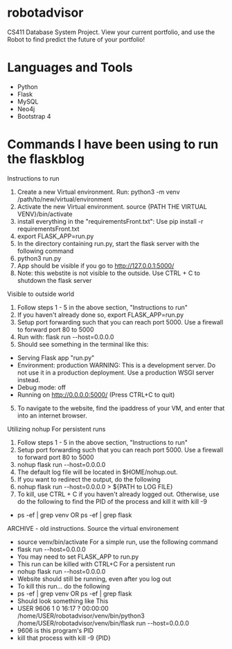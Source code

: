 # robotadvisor
CS411 Database System Project. View your current portfolio, and use the Robot to find predict the future of your portfolio!
# Languages and Tools
 * Python
 * Flask
 * MySQL
 * Neo4j
 * Bootstrap 4
 # Commands I have been using to run the flaskblog



Instructions to run
1. Create a new Virtual environment. Run: python3 -m venv /path/to/new/virtual/environment
3. Activate the new Virtual environment. source {PATH THE VIRTUAL VENV}/bin/activate
4. install everything in the "requirementsFront.txt": Use pip install -r requirementsFront.txt
5. export FLASK_APP=run.py
6. In the directory containing run.py, start the flask server with the following command
7. python3 run.py
8. App should be visible if you go to http://127.0.0.1:5000/
9. Note: this webstite is not visible to the outside. Use CTRL + C to shutdown the flask server

Visible to outside world
1. Follow steps 1 - 5 in the above section, "Instructions to run"
2. If you haven't already done so, export FLASK_APP=run.py
3. Setup port forwarding such that you can reach port 5000. Use a firewall to forward port 80 to 5000 
4. Run with: flask run --host=0.0.0.0 
5. Should see something in the terminal like this: 
 * Serving Flask app "run.py"
 * Environment: production
   WARNING: This is a development server. Do not use it in a production deployment.
   Use a production WSGI server instead.
 * Debug mode: off
 * Running on http://0.0.0.0:5000/ (Press CTRL+C to quit) 
5. To navigate to the website, find the ipaddress of your VM, and enter that into an internet browser.

Utilizing nohup For persistent runs 
1. Follow steps 1 - 5 in the above section, "Instructions to run"
2. Setup port forwarding such that you can reach port 5000. Use a firewall to forward port 80 to 5000 
3. nohup flask run --host=0.0.0.0
4. The default log file will be located in $HOME/nohup.out.
5. If you want to redirect the output, do the following
6. nohup flask run --host=0.0.0.0 > ${PATH to LOG FILE}
7. To kill, use CTRL + C if you haven't already logged out. Otherwise, use do the following to find the PID of the process and kill it with kill -9
 * ps -ef | grep venv OR ps -ef | grep flask

ARCHIVE - old instructions. 
Source the virtual environement
 * source venv/bin/activate
For a simple run, use the following command
 * flask run --host=0.0.0.0
 * You may need to set FLASK_APP to run.py
 * This run can be killed with CTRL+C
For a persistent run
 * nohup flask run --host=0.0.0.0
 * Website should still be running, even after you log out
 * To kill this run... do the following
 * ps -ef | grep venv OR ps -ef | grep flask
 * Should look something like This
 * USER  9606     1  0 16:17 ?        00:00:00 /home/USER/robotadvisor/venv/bin/python3 /home/USER/robotadvisor/venv/bin/flask run --host=0.0.0.0
 * 9606 is this program's PID
 * kill that process with kill -9 {PID}
